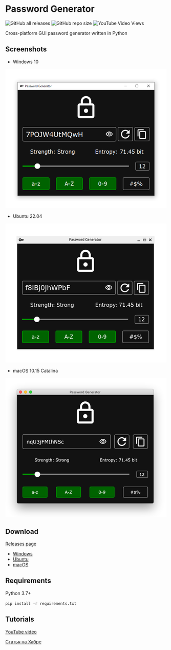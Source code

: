 # Password Generator

![GitHub all releases](https://img.shields.io/github/downloads/lesskop/password-generator/total)
![GitHub repo size](https://img.shields.io/github/repo-size/lesskop/password-generator)
![YouTube Video Views](https://img.shields.io/youtube/views/WHSqprSMjnQ?style=social)

Cross-platform GUI password generator written in Python

## Screenshots

- Windows 10

![Windows](screenshots/windows.png)

- Ubuntu 22.04

![Ubuntu](screenshots/ubuntu.png)

- macOS 10.15 Catalina

![macOS](screenshots/macos.png)

## Download

[Releases page](https://github.com/lesskop/password-generator/releases)

- [Windows](https://github.com/lesskop/password-generator/releases/download/v1.0/password-generator-v1.0-win64.zip)
- [Ubuntu](https://github.com/lesskop/password-generator/releases/download/v1.0/password-generator-v1.0-linux64.tar.gz)
- [macOS](https://github.com/lesskop/password-generator/releases/download/v1.0/password-generator-v1.0-macos.tar.gz)

## Requirements

Python 3.7+

`pip install -r requirements.txt`

## Tutorials

[YouTube video](https://youtu.be/WHSqprSMjnQ)

[Статья на Хабре](https://habr.com/p/689536)